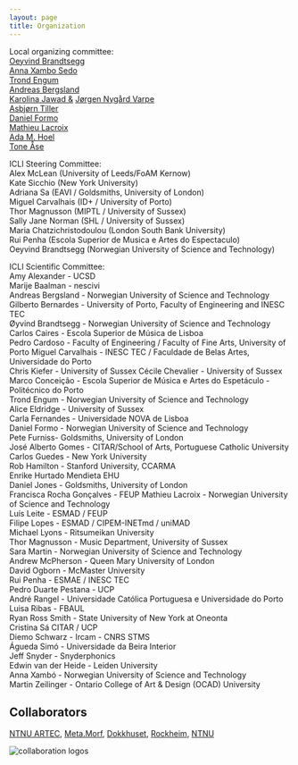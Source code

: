 ```yaml
---
layout: page
title: Organization
---
```


Local organizing committee:  
[Oeyvind Brandtsegg](https://www.ntnu.no/ansatte/oyvind.brandtsegg)  
[Anna Xambo Sedo](https://www.ntnu.no/ansatte/anna.xambo.sedo)  
[Trond Engum](https://www.ntnu.no/ansatte/trond.engum)  
[Andreas Bergsland](https://www.ntnu.no/ansatte/andreas.bergsland)  
[Karolina Jawad &](https://cv2c.noblogs.org)
[Jørgen Nygård Varpe](https://github.com/MeltingPlanet)  
[Asbjørn Tiller](https://www.ntnu.edu/employees/asbjorn.tiller)  
[Daniel Formo](https://www.ntnu.edu/employees/daniel.formo)  
[Mathieu Lacroix](https://www.ntnu.edu/employees/mathieu.lacroix)  
[Ada M. Hoel](http://adahoel.com/)  
[Tone Åse](https://www.ntnu.edu/employees/tone.ase)   


ICLI Steering Committee:  
Alex McLean (University of Leeds/FoAM Kernow)  
Kate Sicchio (New York University)  
Adriana Sa (EAVI / Goldsmiths, University of London)  
Miguel Carvalhais (ID+ / University of Porto)  
Thor Magnusson (MIPTL / University of Sussex)  
Sally Jane Norman (SHL / University of Sussex)  
Maria Chatzichristodoulou (London South Bank University)  
Rui Penha (Escola Superior de Musica e Artes do Espectaculo)  
Oeyvind Brandtsegg (Norwegian University of Science and Technology)
 
ICLI Scientific Committee:   
Amy Alexander - UCSD  
Marije Baalman - nescivi  
Andreas Bergsland - Norwegian University of Science and Technology  
Gilberto Bernardes - University of Porto, Faculty of Engineering and INESC TEC  
Øyvind Brandtsegg - Norwegian University of Science and Technology  
Carlos Caires - Escola Superior de Música de Lisboa  
Pedro Cardoso - Faculty of Engineering / Faculty of Fine Arts, University of Porto
Miguel Carvalhais - INESC TEC / Faculdade de Belas Artes, Universidade do Porto  
Chris Kiefer - University of Sussex
Cécile Chevalier - University of Sussex  
Marco Conceição - Escola Superior de Música e Artes do Espetáculo - Politécnico do Porto  
Trond Engum - Norwegian University of Science and Technology  
Alice Eldridge - University of Sussex  
Carla Fernandes - Universidade NOVA de Lisboa  
Daniel Formo - Norwegian University of Science and Technology  
Pete Furniss- Goldsmiths, University of London  
José Alberto Gomes - CITAR/School of Arts, Portuguese Catholic University  
Carlos Guedes - New York University  
Rob Hamilton - Stanford University, CCARMA  
Enrike Hurtado Mendieta EHU  
Daniel Jones - Goldsmiths, University of London  
Francisca Rocha Gonçalves - FEUP
Mathieu Lacroix - Norwegian University of Science and Technology  
Luís Leite - ESMAD / FEUP  
Filipe Lopes - ESMAD / CIPEM-INETmd / uniMAD  
Michael Lyons - Ritsumeikan University  
Thor Magnusson - Music Department, University of Sussex  
Sara Martin - Norwegian University of Science and Technology  
Andrew McPherson - Queen Mary University of London  
David Ogborn - McMaster University  
Rui Penha - ESMAE / INESC TEC  
Pedro Duarte Pestana - UCP  
André Rangel - Universidade Católica Portuguesa e Universidade do Porto  
Luisa Ribas - FBAUL  
Ryan Ross Smith - State University of New York at Oneonta  
Cristina Sá CITAR / UCP  
Diemo Schwarz - Ircam - CNRS STMS  
Águeda Simó - Universidade da Beira Interior  
Jeff Snyder - Snyderphonics  
Edwin van der Heide - Leiden University  
Anna Xambó - Norwegian University of Science and Technology  
Martin Zeilinger - Ontario College of Art & Design (OCAD) University  


## Collaborators 

[NTNU ARTEC](https://www.ntnu.edu/artec), [Meta.Morf](http://metamorf.no/), [Dokkhuset](https://dokkhuset.no/), [Rockheim](https://rockheim.no), [NTNU](https://www.ntnu.no)

<img src="/liveinterfaces2020/assets/img/logos.png" alt="collaboration logos" />